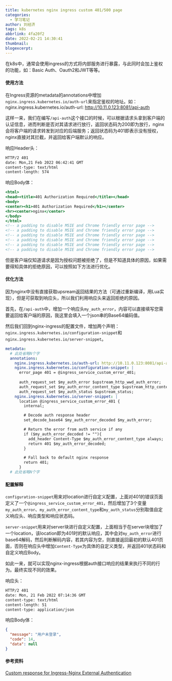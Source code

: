 ```yaml
---
title: kubernetes nginx ingress custom 401/500 page
categories:
  - 学习笔记
author: 刘经济
tags: k8s
abbrlink: 4fa20f2
date: 2022-02-21 14:30:41
thumbnail:
blogexcerpt:
---
```


在k8s中，通常会使用ingress的方式将内部服务进行暴露，与此同时会加上鉴权的功能，如：Basic Auth、Oauth2和JWT等等。

#### 使用方法

在Ingress资源的metadata的annotations中增加`nginx.ingress.kubernetes.io/auth-url`来指定鉴权的地址。如：nginx.ingress.kubernetes.io/auth-url: http://10.11.0.123:8081/api-auth

这样一来，我们在编写`/api-auth`这个接口的时候，可以根据请求头拿到客户端的认证信息，进而判断是否对其请求进行放行，返回状态码为200即为放行，nginx会将客户端的请求转发到对应的后端服务；返回状态码为401即表示没有授权，nginx直接对其拦截，并返回给客户端默认的响应。

响应Header头：

```bash
HTTP/2 401
date: Mon,21 Feb 2022 06:42:41 GMT
content-type: text/html
content-length: 574
```

响应Body体：

```htm
<html>
<head><title>401 Authorization Required</title></head>
<body>
<center><h1>401 Authorization Required</h1></center>
<hr><center>nginx</center>
</body>
</html>
<!-- a padding to disable MSIE and Chrome friendly error page -->
<!-- a padding to disable MSIE and Chrome friendly error page -->
<!-- a padding to disable MSIE and Chrome friendly error page -->
<!-- a padding to disable MSIE and Chrome friendly error page -->
<!-- a padding to disable MSIE and Chrome friendly error page -->
<!-- a padding to disable MSIE and Chrome friendly error page -->
```

但是客户端仅知道请求是因为授权问题被拒绝了，但是不知道具体的原因，如果需要得知具体的拒绝原因，可以按照如下方法进行优化。

#### 优化方法

因为nginx中没有直接获取upsream返回结果的方法（可通过重新编译，用Lua实现），但是可获取到响应头，所以我们利用响应头来返回拒绝的原因。

首先，在`/api-auth`中，增加一个响应头`my_auth_error`，内容可以直接填写您需要返回给客户端的原因，我这里会填入一个json串的Base64编码值。

然后我们回到nginx-ingress的配置文件，增加两个声明：`nginx.ingress.kubernetes.io/configuration-snippet`和`nginx.ingress.kubernetes.io/server-snippet`。

```yaml
metadata:
  # 此处省略N个字
  annotations:
    nginx.ingress.kubernetes.io/auth-url: http://10.11.0.123:8081/api-auth
    nginx.ingress.kubernetes.io/configuration-snippet: |
      error_page 401 = @ingress_service_custom_error_401;
      
      auth_request_set $my_auth_error $upstream_http_wwd_auth_error;
      auth_request_set $my_auth_error_content_type $upstream_http_content_type;
      auth_request_set $my_auth_status $upstream_status;
    nginx.ingress.kubernetes.io/server-snippet: |
      location @ingress_service_custom_error_401 {
        internal;

        # Decode auth response header
        set_decode_base64 $my_auth_error_decoded $my_auth_error;

        # Return the error from auth service if any
        if ($my_auth_error_decoded != ""){
          add_header Content-Type $my_auth_error_content_type always;
          return 401 $my_auth_error_decoded;
        }

        # Fall back to default nginx response
        return 401;
      }
  # 此处省略N个字
```

#### 配置解释

`configuration-snippet`用来对location进行自定义配置，上面对401的错误页面定义了一个`@ingress_service_custom_error_401`，然后增加了3个变量`my_auth_error`、`my_auth_error_content_type`和`my_auth_status`分别取值自定义响应头、响应类型和响应状态码。

`server-snippet`用来对server块进行自定义配置，上面相当于在server块增加了一个location，该location即为401时的默认响应，其中会对`my_auth_error`进行base64解码，然后判断解码内容，若其内容为空，则直接返回最初的默认401页面，否则在响应头中增加`Content-Type`为具体的自定义类型，并返回401状态码和自定义响应Body。

如此一来，就可以实现nginx-ingress根据auth接口响应的结果来执行不同的行为。最终实现不同的效果。

响应头：

```txt
HTTP/2 401
date: Mon, 21 Feb 2022 07:14:36 GMT
content-type: text/html
content-length: 51
content-type: application/json
```

响应Body体：

```json
{
  "message": "用户未登录",
  "code": 14,
  "data": null
}
```



#### 参考资料

[Custom response for Ingress-Nginx External Authentication](https://stackoverflow.com/questions/65951602/custom-response-for-ingress-nginx-external-authentication?answertab=active#tab-top)
